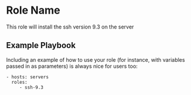 Role Name
=========

This role will install the ssh version 9.3 on the server

Example Playbook
----------------

Including an example of how to use your role (for instance, with variables passed in as parameters) is always nice for users too:

    - hosts: servers
      roles:
         - ssh-9.3

